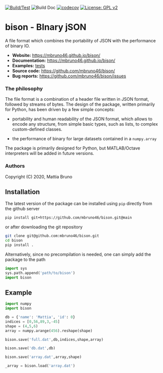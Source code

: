 
[![Build/Test](https://github.com/mbruno46/bison/workflows/Build/Test/badge.svg)](https://github.com/mbruno46/bison/actions?query=workflow%3ABuild%2FTest)
![Build Doc](https://github.com/mbruno46/bison/workflows/Build%20Doc/badge.svg)
[![codecov](https://codecov.io/gh/mbruno46/bison/branch/master/graph/badge.svg)](https://codecov.io/gh/mbruno46/bison)
[![License: GPL v2](https://img.shields.io/badge/License-GPL%20v2-blue.svg)](https://www.gnu.org/licenses/old-licenses/gpl-2.0.en.html)

# bison - BInary jSON

A file format which combines the portability of JSON with the performance of binary IO.

- **Website:** https://mbruno46.github.io/bison/
- **Documentation:** https://mbruno46.github.io/bison/
- **Examples:** [tests](./tests)
- **Source code:** https://github.com/mbruno46/bison/
- **Bug reports:** https://github.com/mbruno46/bison/issues

### The philosophy

The file format is a combination of a header file written in JSON format, followed by streams of bytes.
The design of the package, written primarily for Python, has been driven by a few simple concepts:

 * portability and human readability of the JSON format, which allows to encode any structure, from simple 
 basic types, such as lists, to complex custom-defined classes.
 
 * the performance of binary for large datasets contained in a `numpy.array`
 
The package is primarily designed for Python, but MATLAB/Octave interpreters will be added in future versions.

### Authors

Copyright (C) 2020, Mattia Bruno

## Installation

The latest version of the package can be installed using `pip` directly from the github server

```bash
pip install git+https://github.com/mbruno46/bison.git@main
```

or after downloading the git repository

```bash
git clone git@github.com:mbruno46/bison.git
cd bison
pip install .
```

Alternatively, since no precompilation is needed, one can simply add the package to the path

```python
import sys
sys.path.append('path/to/bison')
import bison
```

## Example

```python
import numpy
import bison

db = {'name': 'Mattia', 'id': 0}
indices = [0,56,89,3,-45]
shape = (4,5,6)
array = numpy.arange(456).reshape(shape)

bison.save('full.dat',db,indices,shape,array)

bison.save('db.dat',db)

bison.save('array.dat',array,shape)

_array = bison.load('array.dat')
```
